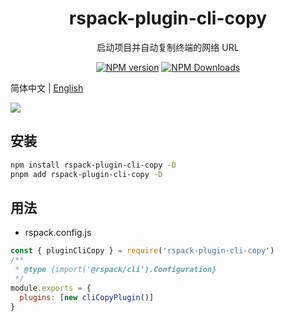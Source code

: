 <h1 align="center">rspack-plugin-cli-copy</h1>
<p align="center">启动项目并自动复制终端的网络 URL</p>

<p align="center">
<a href="https://www.npmjs.com/package/rspack-plugin-cli-copy" target="__blank"><img src="https://img.shields.io/npm/v/rspack-plugin-cli-copy?color=a1b858&label=" alt="NPM version"></a>
<a href="https://www.npmjs.com/package/rspack-plugin-cli-copy" target="__blank"><img alt="NPM Downloads" src="https://img.shields.io/npm/dm/rspack-plugin-cli-copy?color=50a36f&label="></a>
</p>

简体中文 | [English](./README.md)

![](./instructions/copy.jpg)

## 安装

```bash
npm install rspack-plugin-cli-copy -D
pnpm add rspack-plugin-cli-copy -D
```

## 用法

- rspack.config.js

```js
const { pluginCliCopy } = require('rspack-plugin-cli-copy')
/**
 * @type {import('@rspack/cli').Configuration}
 */
module.exports = {
  plugins: [new cliCopyPlugin()]
}
```
